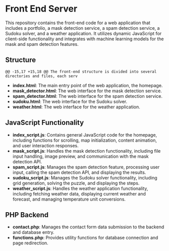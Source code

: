 # Front End Server

This repository contains the front-end code for a web application that includes a portfolio, a mask detection service, a spam detection service, a Sudoku solver, and a weather application. It utilizes dynamic JavaScript for client-side functionality and integrates with machine learning models for the mask and spam detection features.

## Structure

	@@ -15,17 +15,18 @@ The front-end structure is divided into several directories and files, each serv
- **index.html**: The main entry point of the web application, the homepage.
- **mask_detector.html**: The web interface for the mask detection service.
- **spam_detector.html**: The web interface for the spam detection service.
- **sudoku.html**: The web interface for the Sudoku solver.
- **weather.html**: The web interface for the weather application.

## JavaScript Functionality

- **index_script.js**: Contains general JavaScript code for the homepage, including functions for scrolling, map initialization, content animation, and user interaction responses.
- **mask_script.js**: Handles the mask detection functionality, including file input handling, image preview, and communication with the mask detection API.
- **spam_script.js**: Manages the spam detection feature, processing user input, calling the spam detection API, and displaying the results.
- **sudoku_script.js**: Manages the Sudoku solver functionality, including grid generation, solving the puzzle, and displaying the steps.
- **weather_script.js**: Handles the weather application functionality, including fetching weather data, displaying current weather and forecast, and managing temperature unit conversions.

## PHP Backend

- **contact.php**: Manages the contact form data submission to the backend and database entry.
- **functions.php**: Provides utility functions for database connection and page redirection.

